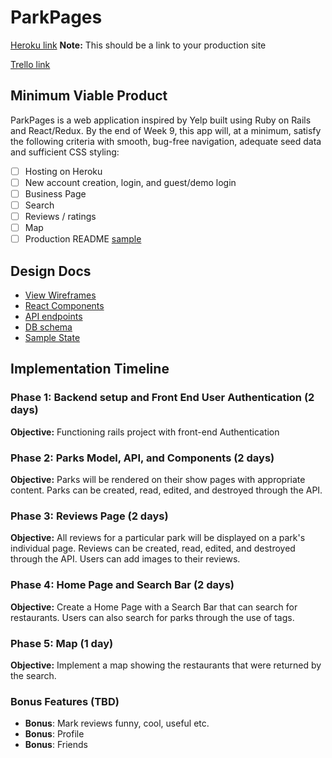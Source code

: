 # ParkPages

[Heroku link][heroku] **Note:** This should be a link to your production site

[Trello link][trello]

[heroku]: http://www.herokuapp.com
[trello]: https://trello.com/b/ALgfuX0Q/freshernote

## Minimum Viable Product

ParkPages is a web application inspired by Yelp built using Ruby on Rails and React/Redux. By the end of Week 9, this app will, at a minimum, satisfy the following criteria with smooth, bug-free navigation, adequate seed data and sufficient CSS styling:

- [ ] Hosting on Heroku
- [ ] New account creation, login, and guest/demo login
- [ ] Business Page
- [ ] Search
- [ ] Reviews / ratings
- [ ] Map
- [ ] Production README [sample](docs/production_readme.md)

## Design Docs
* [View Wireframes][wireframes]
* [React Components][components]
* [API endpoints][api-endpoints]
* [DB schema][schema]
* [Sample State][sample-state]

[wireframes]: docs/wireframes
[components]: docs/component-hierarchy.md
[sample-state]: docs/sample-state.md
[api-endpoints]: docs/api-endpoints.md
[schema]: docs/schema.md

## Implementation Timeline

### Phase 1: Backend setup and Front End User Authentication (2 days)

**Objective:** Functioning rails project with front-end Authentication

### Phase 2: Parks Model, API, and Components (2 days)

**Objective:** Parks will be rendered on their show pages with appropriate content.
Parks can be created, read, edited, and destroyed through the API.

### Phase 3: Reviews Page (2 days)

**Objective:** All reviews for a particular park will be displayed on a park's
individual page. Reviews can be created, read, edited, and destroyed through the API. Users can add images to their reviews.

### Phase 4: Home Page and Search Bar  (2 days)

**Objective:** Create a Home Page with a Search Bar that can search for restaurants. Users can also search for parks through the use of tags.

### Phase 5: Map (1 day)

**Objective:** Implement a map showing the restaurants that were returned by the search.

### Bonus Features (TBD)
* **Bonus**: Mark reviews funny, cool, useful etc.
* **Bonus**: Profile
* **Bonus**: Friends
